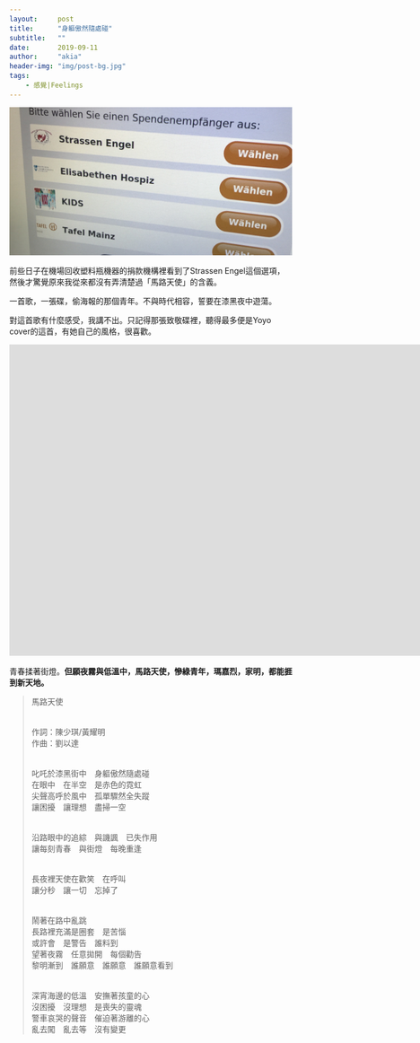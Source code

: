 ```yaml
---
layout:     post
title:      "身軀傲然隨處碰"
subtitle:   ""
date:       2019-09-11
author:     "akia"
header-img: "img/post-bg.jpg"
tags:
    - 感覺|Feelings
---
```

![avatar](https://github.com/Utopiamomentarily/Utopiamomentarily.github.io/blob/master/img/in-post/StrassenEngel.JPG?raw=true)

前些日子在機場回收塑料瓶機器的捐款機構裡看到了Strassen Engel這個選項，然後才驚覺原來我從來都沒有弄清楚過「馬路天使」的含義。

一首歌，一張碟，偷海報的那個青年。不與時代相容，誓要在漆黑夜中遊蕩。

對這首歌有什麼感受，我講不出。只記得那張致敬碟裡，聽得最多便是Yoyo cover的這首，有她自己的風格，很喜歡。

<iframe width="1665" height="555" src="https://www.youtube.com/embed/nQrVLzXtJ6M" frameborder="0" allow="accelerometer; autoplay; encrypted-media; gyroscope; picture-in-picture" allowfullscreen></iframe>

青春揉著街燈。**但願夜霧與低溫中，馬路天使，慘綠青年，瑪嘉烈，家明，都能捱到新天地。**

>馬路天使  
><br/>  
>作詞：陳少琪/黃耀明  
>作曲：劉以達  
><br/>   
>叱吒於漆黑街中　身軀傲然隨處碰  
>在眼中　在半空　是赤色的霓虹  
>尖聲高呼於風中　孤單驟然全失蹤  
>讓困擾　讓理想　盡掃一空  
><br/>  
>沿路眼中的追綜　與譏諷　已失作用  
>讓每刻青春　與街燈　每晚重逢  
><br/>  
>長夜裡天使在歡笑　在呼叫  
>讓分秒　讓一切　忘掉了  
><br/>  
>鬧著在路中亂跳  
>長路裡充滿是圈套　是苦惱  
>或許會　是警告　誰料到  
>望著夜霧　任意拋開　每個勸告  
>黎明漸到　誰願意　誰願意　誰願意看到  
><br/>  
>深宵海邊的低溫　安撫著孩童的心  
>沒困擾　沒理想　是喪失的靈魂  
>警車哀哭的聲音　催迫著游離的心  
>亂去闖　亂去等　沒有變更  

